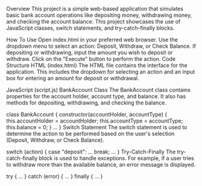 Overview
This project is a simple web-based application that simulates basic bank account operations like depositing money, withdrawing money, and checking the account balance. This project showcases the use of JavaScript classes, switch statements, and try-catch-finally blocks.

How To Use
Open index.html in your preferred web browser.
Use the dropdown menu to select an action: Deposit, Withdraw, or Check Balance.
If depositing or withdrawing, input the amount you wish to deposit or withdraw.
Click on the "Execute" button to perform the action.
Code Structure
HTML (index.html)
The HTML file contains the interface for the application. This includes the dropdown for selecting an action and an input box for entering an amount for deposit or withdrawal.

JavaScript (script.js)
BankAccount Class
The BankAccount class contains properties for the account holder, account type, and balance. It also has methods for depositing, withdrawing, and checking the balance.

class BankAccount {
  constructor(accountHolder, accountType) {
    this.accountHolder = accountHolder;
    this.accountType = accountType;
    this.balance = 0;
  }
  ...
}
Switch Statement
The switch statement is used to determine the action to be performed based on the user's selection (Deposit, Withdraw, or Check Balance).

switch (action) {
  case "deposit":
    ...
    break;
  ...
}
Try-Catch-Finally
The try-catch-finally block is used to handle exceptions. For example, if a user tries to withdraw more than the available balance, an error message is displayed.

try {
  ...
} catch (error) {
  ...
} finally {
  ...
}
